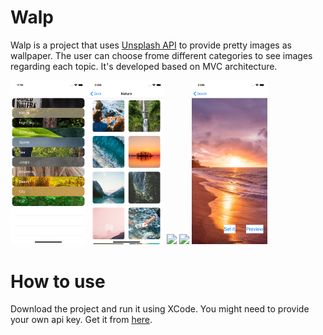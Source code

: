 # Walp
Walp is a project that uses [Unsplash API](https://unsplash.com/) to provide pretty images as wallpaper. 
The user can choose frome different categories to see images regarding each topic.
It's developed based on MVC architecture.

<p float="right">
    <img src="https://github.com/ali1901/Walp/blob/master/ScreenShots/Simulator%20Screen%20Shot%20-%20iPhone%2011%20Pro%20-%202022-01-12%20at%2014.19.57.png" width="24%"/>
    <img src="https://github.com/ali1901/Walp/blob/master/ScreenShots/Simulator%20Screen%20Shot%20-%20iPhone%2011%20Pro%20-%202022-01-12%20at%2014.09.48.png" width="24%"/>
    <img src="https://github.com/ali1901/Walp/blob/master/ScreenShots/Simulator%20Screen%20Shot%20-%20iPhone%2011%20Pro%20-%202022-01-12%20at%2014.04.07.png" width="24%"/>
    <img src="https://github.com/ali1901/Walp/blob/master/ScreenShots/Simulator%20Screen%20Shot%20-%20iPhone%2011%20Pro%20-%202022-01-12%20at%2014.08.09.png" width="24%"/>
    <img src="https://github.com/ali1901/Walp/blob/master/ScreenShots/Simulator%20Screen%20Shot%20-%20iPhone%2011%20Pro%20-%202022-01-12%20at%2014.06.08.png" width="24%"/>
  </p>

# How to use
Download the project and run it using XCode. You might need to provide your own api key. Get it from [here](https://unsplash.com/developers).

